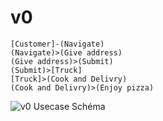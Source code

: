 # v0

```yuml
[Customer]-(Navigate)
(Navigate)>(Give address)
(Give address)>(Submit)
(Submit)>[Truck]
[Truck]>(Cook and Delivry)
(Cook and Delivry)>(Enjoy pizza)
```

![v0 Usecase Schéma](http://yuml.me/diagram/scruffy/usecase/%5BCustomer%5D-(Navigate),%20(Navigate)%3E(Give%20address),%20(Give%20address)%3E(Submit),%20(Submit)%3E%5BTruck%5D,%20%5BTruck%5D%3E(Cook%20and%20Delivry),%20(Cook%20and%20Delivry)%3E(Enjoy%20pizza).png)
